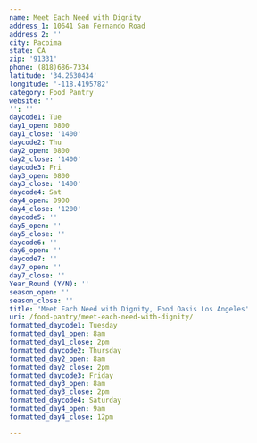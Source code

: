 ```yaml
---
name: Meet Each Need with Dignity
address_1: 10641 San Fernando Road
address_2: ''
city: Pacoima
state: CA
zip: '91331'
phone: (818)686-7334
latitude: '34.2630434'
longitude: '-118.4195782'
category: Food Pantry
website: ''
'': ''
daycode1: Tue
day1_open: 0800
day1_close: '1400'
daycode2: Thu
day2_open: 0800
day2_close: '1400'
daycode3: Fri
day3_open: 0800
day3_close: '1400'
daycode4: Sat
day4_open: 0900
day4_close: '1200'
daycode5: ''
day5_open: ''
day5_close: ''
daycode6: ''
day6_open: ''
daycode7: ''
day7_open: ''
day7_close: ''
Year_Round (Y/N): ''
season_open: ''
season_close: ''
title: 'Meet Each Need with Dignity, Food Oasis Los Angeles'
uri: /food-pantry/meet-each-need-with-dignity/
formatted_daycode1: Tuesday
formatted_day1_open: 8am
formatted_day1_close: 2pm
formatted_daycode2: Thursday
formatted_day2_open: 8am
formatted_day2_close: 2pm
formatted_daycode3: Friday
formatted_day3_open: 8am
formatted_day3_close: 2pm
formatted_daycode4: Saturday
formatted_day4_open: 9am
formatted_day4_close: 12pm

---
```

